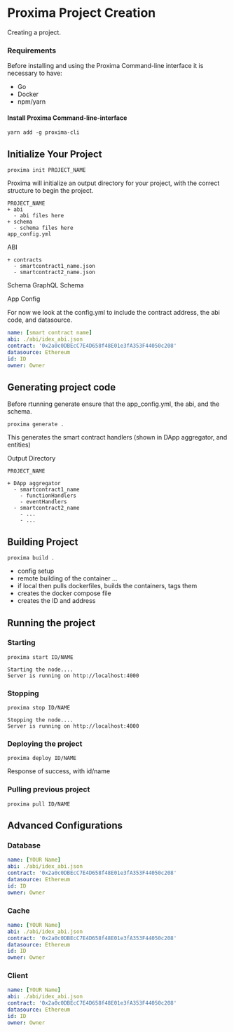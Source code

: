 

# Proxima Project Creation

Creating a project.

<!--

init

generate

build

run

publish
remove
deploy
-->

### Requirements 
Before installing and using the Proxima Command-line interface it is necessary to have: 
- Go 
- Docker 
- npm/yarn

#### Install Proxima Command-line-interface

```
yarn add -g proxima-cli
```

## Initialize Your Project

```
proxima init PROJECT_NAME
```

Proxima will initialize an output directory for your project, with the correct structure to begin the project.
```
PROJECT_NAME
+ abi
  - abi files here
+ schema
  - schema files here
app_config.yml
```

ABI 
```
+ contracts
  - smartcontract1_name.json
  - smartcontract2_name.json
```
Schema 
GraphQL Schema 

App Config 

For now we look at the config.yml to include the contract address, the abi code, and datasource.


```yaml
name: [smart contract name]
abi: ./abi/idex_abi.json
contract: '0x2a0c0DBEcC7E4D658f48E01e3fA353F44050c208'
datasource: Ethereum
id: ID
owner: Owner
```
## Generating project code
Before rtunning generate ensure that the app_config.yml, the abi, and the schema. 

```
proxima generate .
```

This generates the smart contract handlers (shown in DApp aggregator, and entities)

Output Directory
```
PROJECT_NAME

+ DApp aggregator
  - smartcontract1_name
    - functionHandlers
    - eventHandlers
  - smartcontract2_name
    - ...
    - ...
```


## Building Project
```
proxima build .
```
- config setup
- remote building of the container ...
- if local then pulls dockerfiles, builds the containers, tags them
- creates the docker compose file
- creates the ID and address


## Running the project

### Starting
```
proxima start ID/NAME
```

```
Starting the node....
Server is running on http://localhost:4000
```

### Stopping
```
proxima stop ID/NAME
```

```
Stopping the node....
Server is running on http://localhost:4000
```

### Deploying the project
```
proxima deploy ID/NAME
```

Response of success, with id/name

### Pulling previous project
```
proxima pull ID/NAME
```


## Advanced Configurations

### Database

```yaml
name: [YOUR Name]
abi: ./abi/idex_abi.json
contract: '0x2a0c0DBEcC7E4D658f48E01e3fA353F44050c208'
datasource: Ethereum
id: ID
owner: Owner
```

### Cache
```yaml
name: [YOUR Name]
abi: ./abi/idex_abi.json
contract: '0x2a0c0DBEcC7E4D658f48E01e3fA353F44050c208'
datasource: Ethereum
id: ID
owner: Owner
```

### Client
```yaml
name: [YOUR Name]
abi: ./abi/idex_abi.json
contract: '0x2a0c0DBEcC7E4D658f48E01e3fA353F44050c208'
datasource: Ethereum
id: ID
owner: Owner
```
